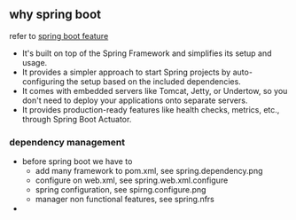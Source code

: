 ## why spring boot
refer to [spring boot feature](https://spring.io/projects/spring-boot)
- It's built on top of the Spring Framework and simplifies its setup and usage.
- It provides a simpler approach to start Spring projects by auto-configuring the setup based on the included dependencies. 
- It comes with embedded servers like Tomcat, Jetty, or Undertow, so you don't need to deploy your applications onto separate servers.
- It provides production-ready features like health checks, metrics, etc., through Spring Boot Actuator.
  
### dependency management
- before spring boot we have to
    -  add many framework to pom.xml, see spring.dependency.png
    -  configure on web.xml, see spring.web.xml.configure
    -  spring configuration, see spirng.configure.png
    -  manager non functional features, see spring.nfrs
- 

